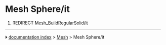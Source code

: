 # Mesh Sphere/it
1.  REDIRECT [Mesh_BuildRegularSolid/it](Mesh_BuildRegularSolid/it.md)



---
⏵ [documentation index](../README.md) > [Mesh](Mesh_Workbench.md) > Mesh Sphere/it
